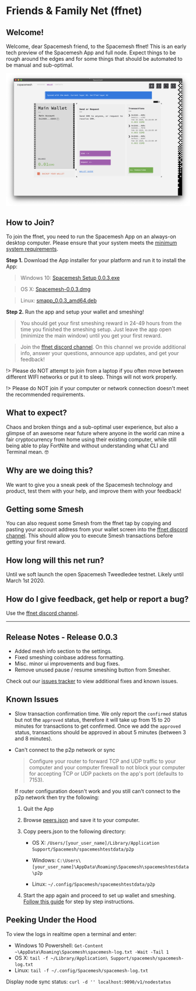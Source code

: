 # Friends & Family Net (ffnet)

## Welcome!
Welcome, dear Spacemesh friend, to the Spacemesh ffnet! This is an early tech preview of the Spacemesh App and full node. Expect things to be rough around the edges and for some things that should be automated to be manual and sub-optimal.

![](/images/v1.0/release0.0.2.png)

## How to Join?

To join the ffnet, you need to run the Spacemesh App on an always-on desktop computer. Please ensure that your system meets the [minimum system requirements](requirements).

**Step 1.** Download the App installer for your platform and run it to install the App:

> Windows 10: [Spacemesh Setup 0.0.3.exe](https://storage.googleapis.com/smapp/0.0.3/Spacemesh%20Setup%200.0.3.exe)

> OS X: [Spacemesh-0.0.3.dmg](https://storage.googleapis.com/smapp/0.0.3/Spacemesh-0.0.3.dmg)

> Linux: [smapp_0.0.3_amd64.deb](https://storage.googleapis.com/smapp/0.0.3/spacemesh_app_0.0.3_amd64.deb)

**Step 2.** Run the app and setup your wallet and smeshing!

> You should get your first smeshing reward in 24-49 hours from the time you finished the smeshing setup. Just leave the app open (minimize the main window) until you get your first reward.

> Join the [ffnet discord channel](https://discord.gg/KyyQKst). On this channel we provide additional info, answer your questions, announce app updates, and get your feedback!

!> Please do NOT attempt to join from a laptop if you often move between different WIFI networks or put it to sleep. Things will not work properly.

!> Please do NOT join if your computer or network connection doesn't meet the recommended requirements.

## What to expect?
Chaos and broken things and a sub-optimal user experience, but also a glimpse of an awesome near future where anyone in the world can mine a fair cryptocurrency from home using their existing computer, while still being able to play FortNite and without understanding what CLI and Terminal mean. 🤓

## Why are we doing this?

We want to give you a sneak peek of the Spacemesh technology and product, test them with your help, and improve them with your feedback!

## Getting some Smesh
You can also request some Smesh from the ffnet tap by copying and pasting your account address from your wallet screen into the [ffnet discord channel](https://discord.gg/KyyQKst). This should allow you to execute Smesh transactions before getting your first reward.

## How long will this net run?
Until we soft launch the open Spacemesh Tweedledee testnet. Likely until March 1st 2020.

## How do I give feedback, get help or report a bug?
Use the [ffnet discord channel](https://discord.gg/KyyQKst).

---

## Release Notes - Release 0.0.3

- Added mesh info section to the settings.
- Fixed smeshing coinbase address formatting.
- Misc. minor ui improvements and bug fixes.
- Remove unused pause / resume smeshing button from Smesher.

Check out our [issues tracker](https://github.com/orgs/spacemeshos/projects/5) to view additional fixes and known issues.

## Known Issues
- Slow transaction confirmation time. We only report the `confirmed` status but not the `approved` status, therefore it will take up from 15 to 20 minutes for transactions to get confirmed. Once we add the `approved` status, transactions should be approved in about 5 minutes (between 3 and 8 minutes).

- Can't connect to the p2p network or sync

    > Configure your router to forward TCP and UDP traffic to your computer and your computer firewall to not block your computer for accepting TCP or UDP packets on the app's port (defaults to 7153).

    If router configuration doesn't work and you still can't connect to the p2p network then try the following:

    1. Quit the App
    2. Browse [peers.json](https://storage.googleapis.com/smapp/0.0.3/peers.json) and save it to your computer.
    3. Copy peers.json to the following directory:

        - OS X: `/Users/[your_user_name]/Library/Application Support/Spacemesh/spacemeshtestdata/p2p`

        - Windows: `C:\Users\[your_user_name]\AppData\Roaming\Spacemesh\spacemeshtestdata\p2p`

        - Linux: `~/.config/Spacemesh/spacemeshtestdata/p2p`

    4. Start the app again and proceed to set up wallet and smeshing. [Follow this guide](/guide/setup) for step by step instructions.

## Peeking Under the Hood
To view the logs in realtime open a terminal and enter:
- Windows 10 Powershell: `Get-Content ~\AppData\Roaming\Spacemesh\spacemesh-log.txt -Wait -Tail 1`
- OS X: `tail -f ~/Library/Application\ Support/spacemesh/spacemesh-log.txt`
- Linux: `tail -f ~/.config/Spacemesh/spacemesh-log.txt`

Display node sync status: `curl -d '' localhost:9090/v1/nodestatus`
